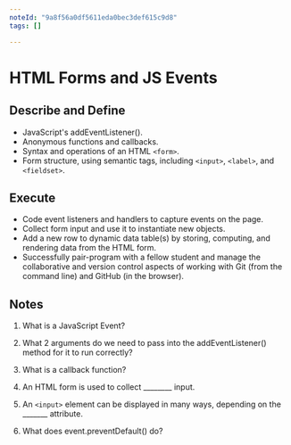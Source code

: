 ```yaml
---
noteId: "9a8f56a0df5611eda0bec3def615c9d8"
tags: []

---
```


# HTML Forms and JS Events

## Describe and Define

- JavaScript's addEventListener().
- Anonymous functions and callbacks.
- Syntax and operations of an HTML `<form>`.
- Form structure, using semantic tags, including `<input>`, `<label>`, and `<fieldset>`.

## Execute

- Code event listeners and handlers to capture events on the page.
- Collect form input and use it to instantiate new objects.
- Add a new row to dynamic data table(s) by storing, computing, and rendering data from the HTML form.
- Successfully pair-program with a fellow student and manage the collaborative and version control aspects of working with Git (from the command line) and GitHub (in the browser).

## Notes

1. What is a JavaScript Event?

2. What 2 arguments do we need to pass into the addEventListener() method for it to run correctly?

3. What is a callback function?

4. An HTML form is used to collect ________ input.

5. An `<input>` element can be displayed in many ways, depending on the _______ attribute.

6. What does event.preventDefault() do?
